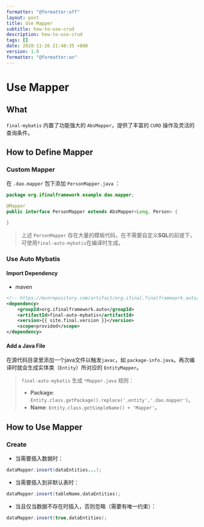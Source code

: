 ```yaml
---
formatter: "@formatter:off"
layout: post 
title: Use Mapper
subtitle: how-to-use-crud 
description: how-to-use-crud 
tags: []
date: 2020-11-26 21:48:35 +800 
version: 1.0 
formatter: "@formatter:on"
---
```


# Use Mapper

## What

`final-mybatis` 内置了功能强大的 `AbsMapper`，提供了丰富的 `CURD` 操作及灵活的查询条件。

## How to Define Mapper

### Custom Mapper

在 `.dao.mapper` 包下添加 `PersonMapper.java` ：

```java
package org.ifinalframework.example.dao.mapper;

@Mapper
public interface PersonMapper extends AbsMapper<Long, Person> {

}
```

> 上述 `PersonMapper` 存在大量的模板代码，在不需要自定义**SQL**的前提下，可使用`final-auto-mybatis`在编译时生成。

### Use Auto Mybatis

#### Import Dependency

* maven

```xml
<!-- https://mvnrepository.com/artifact/org.ifinal.finalframework.auto/final-auto-mybatis -->
<dependency>
    <groupId>org.ifinalframework.auto</groupId>
    <artifactId>final-auto-mybatis</artifactId>
    <version>{{ site.final.version }}</version>
    <scope>provided</scope>
</dependency>
```

#### Add a Java File

在源代码目录里添加一个java文件以触发`javac`，如 `package-info.java`。再次编译时就会生成实体类（`Entity`）所对应的 `EntityMapper`。

> `final-auto-mybatis` 生成 `*Mapper.java` 规则：
> * **Package**: `Entity.class.getPackage().replace('.entity','.dao.mapper')`。
> * **Name**: `Entity.class.getSimpleName() + 'Mapper'`。

## How to Use Mapper

### Create

* 当需要插入数据时：

```java
dataMapper.insert(dataEntities...);
```

* 当需要插入到非默认表时：

```java
dataMapper.insert(tableName,dataEntities);
```

* 当且仅当数据不存在时插入，否则忽略（需要有唯一约束）：

```java
dataMapper.insert(true,dataEntities);
```

